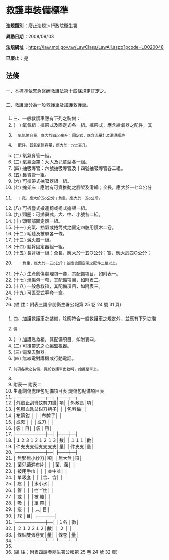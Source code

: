 # 救護車裝備標準

**法規類別**：廢止法規＞行政院衛生署

**異動日期**：2008/09/03  

**法規網址**：https://law.moj.gov.tw/LawClass/LawAll.aspx?pcode=L0020048

**已廢止**：是



## 法條
##### 
一、本標準依緊急醫療救護法第十四條規定訂定之。

##### 
二、救護車分為一般救護車及加護救護車。

##### 
1. 三、一般救護車應有下列之裝備：
1.  (一) 氧氣組：攜帶式及固定式各一組。攜帶式，應含給氧器之配件，其
1.       氧氣筒容量，應大於四○○毫升；固定式，應含流量計及潮濕瓶等
1.       配件，其氧氣筒容量，應大於一○○○毫升。
1.  (二) 氧氣鼻管一組。
1.  (三) 氧氣面罩：大人及兒童型各一組。
1.  (四) 抽吸導管：六號抽吸導管及十四號抽吸導管各二組。
1.  (五) 鼻胃管一組。
1.  (六) 可攜帶式抽吸器組一組。
1.  (七) 擔架床：應附有可資推動之腳架及滑輪；全長，應大於一七○公分
1.       ；寬，應大於五○公分；負重，應大於一五○公斤。
1.  (八) 可折疊式搬運椅或椅式擔架一組。
1.  (九) 頸圈：可拋棄式，大、中、小號各二組。
1.  (十) 頭頸部固定器一組。
1.  (十一) 充氣、抽氣或捲筒式之固定四肢用護木二卷。
1.  (十二) 毛毯及被單各一條。
1.  (十三) 滅火器一組。
1.  (十四) 軀幹固定器組一組。
1.  (十五) 長背板一組：全長，應大於一五○公分；寬，應大於四○公分；
1.         負重，應大於一五○公斤；並應含固定帶之配件二組以上。
1.  (十六) 生產創傷處理包一套，其配備項目，如附表一。
1.  (十七) 燒傷包一套，其配備項目，如附表二。
1.  (十八) 一般急救箱，其配備項目，如附表三。
1.  (十九) 可丟棄式手套一盒。
1. 
1.  (備      註：附表三請參閱衛生署公報第 25 卷 24 號 31 頁)

##### 
1. 四、加護救護車之裝備，除應符合一般救護車之規定外，並應有下列之裝
1.     備：
1.  (一) 加護急救箱，其配備項目，如附表四。
1.  (二) 可攜帶式之心臟監視器。
1.  (三) 電擊去顫器。
1.  (四) 無線電對講機或行動電話。
1.     前項各款之裝備，得於救護車出勤時，始攜至車上。
1. 
1. 附表一                         附表二
1. 生產創傷處理包配備項目表       燒傷包配備項目表
1. ┌─────────┬─┐    ┌───┬─┐
1. │外塑止刮彎蚊剪刀鑷│項│    │外敷長│項│
1. │包膠血匙盆鉗刀柄子│  │    │包料鑷│  │
1. │布臍鉗            │  │    │布剪子│  │
1. │或夾              │  │    │或刀  │  │
1. │袋                │目│    │袋    │目│
1. ├─────────┼─┤    ├───┼─┤
1. │１２３１２１２１３│數│    │１１１│數│
1. │件支支支個支支支支│量│    │件支支│量│
1. ├─────────┼─┤    ├───┼─┤
1. │      無嬰無小紗刀│項│    │無大無│項│
1. │      菌兒菌洞布片│  │    │菌、菌│  │
1. │      被用手巾    │  │    │並中並│  │
1. │      單吸套      │  │    │含、含│  │
1. │        痰        │  │    │水小水│  │
1. │        管        │  │    │性︶性│  │
1. │        或        │  │    │被  繃│  │
1. │        吸        │  │    │單  帶│  │
1. │        痰        │  │    │    ︵│目│
1. │        球        │目│    ├───┼─┤
1. ├─────────┼─┤    │１各  │數│
1. │      ２１２２１２│數│    │  ２  │  │
1. │      條個雙張卷支│量│    │條卷  │量│
1. └─────────┴─┘    └───┴─┘
1. 
1.  (編      註：附表四請參閱生署公報第 25 卷 24 號 32 頁)


